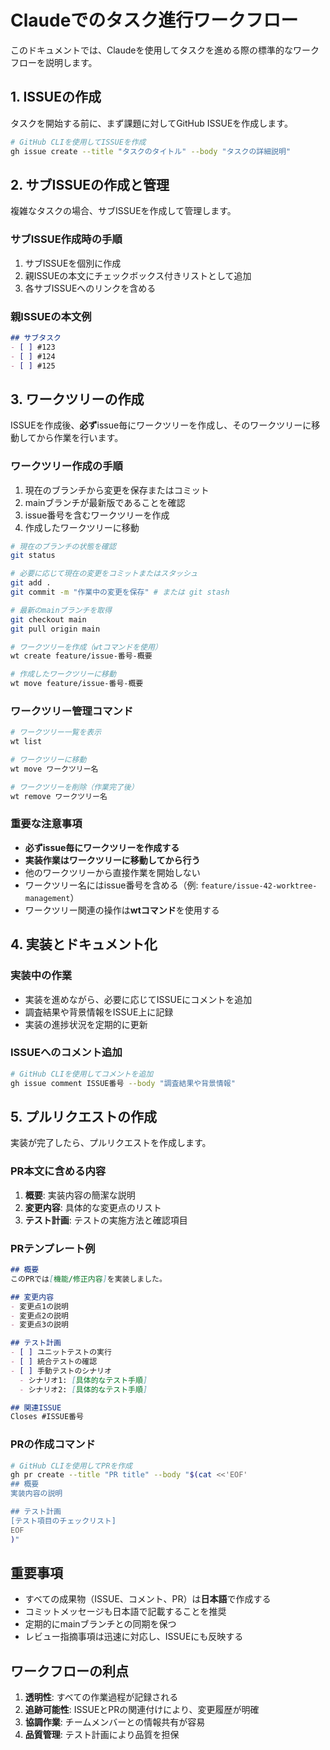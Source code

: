 # Claudeでのタスク進行ワークフロー

このドキュメントでは、Claudeを使用してタスクを進める際の標準的なワークフローを説明します。

## 1. ISSUEの作成

タスクを開始する前に、まず課題に対してGitHub ISSUEを作成します。

```bash
# GitHub CLIを使用してISSUEを作成
gh issue create --title "タスクのタイトル" --body "タスクの詳細説明"
```

## 2. サブISSUEの作成と管理

複雑なタスクの場合、サブISSUEを作成して管理します。

### サブISSUE作成時の手順
1. サブISSUEを個別に作成
2. 親ISSUEの本文にチェックボックス付きリストとして追加
3. 各サブISSUEへのリンクを含める

### 親ISSUEの本文例
```markdown
## サブタスク
- [ ] #123
- [ ] #124
- [ ] #125
```

## 3. ワークツリーの作成

ISSUEを作成後、**必ず**issue毎にワークツリーを作成し、そのワークツリーに移動してから作業を行います。

### ワークツリー作成の手順

1. 現在のブランチから変更を保存またはコミット
2. mainブランチが最新版であることを確認
3. issue番号を含むワークツリーを作成
4. 作成したワークツリーに移動

```bash
# 現在のブランチの状態を確認
git status

# 必要に応じて現在の変更をコミットまたはスタッシュ
git add .
git commit -m "作業中の変更を保存" # または git stash

# 最新のmainブランチを取得
git checkout main
git pull origin main

# ワークツリーを作成（wtコマンドを使用）
wt create feature/issue-番号-概要

# 作成したワークツリーに移動
wt move feature/issue-番号-概要
```

### ワークツリー管理コマンド

```bash
# ワークツリー一覧を表示
wt list

# ワークツリーに移動
wt move ワークツリー名

# ワークツリーを削除（作業完了後）
wt remove ワークツリー名
```

### 重要な注意事項

- **必ずissue毎にワークツリーを作成する**
- **実装作業はワークツリーに移動してから行う**
- 他のワークツリーから直接作業を開始しない
- ワークツリー名にはissue番号を含める（例: `feature/issue-42-worktree-management`）
- ワークツリー関連の操作は**wtコマンド**を使用する

## 4. 実装とドキュメント化

### 実装中の作業
- 実装を進めながら、必要に応じてISSUEにコメントを追加
- 調査結果や背景情報をISSUE上に記録
- 実装の進捗状況を定期的に更新

### ISSUEへのコメント追加
```bash
# GitHub CLIを使用してコメントを追加
gh issue comment ISSUE番号 --body "調査結果や背景情報"
```

## 5. プルリクエストの作成

実装が完了したら、プルリクエストを作成します。

### PR本文に含める内容
1. **概要**: 実装内容の簡潔な説明
2. **変更内容**: 具体的な変更点のリスト
3. **テスト計画**: テストの実施方法と確認項目

### PRテンプレート例
```markdown
## 概要
このPRでは[機能/修正内容]を実装しました。

## 変更内容
- 変更点1の説明
- 変更点2の説明
- 変更点3の説明

## テスト計画
- [ ] ユニットテストの実行
- [ ] 統合テストの確認
- [ ] 手動テストのシナリオ
  - シナリオ1: [具体的なテスト手順]
  - シナリオ2: [具体的なテスト手順]

## 関連ISSUE
Closes #ISSUE番号
```

### PRの作成コマンド
```bash
# GitHub CLIを使用してPRを作成
gh pr create --title "PR title" --body "$(cat <<'EOF'
## 概要
実装内容の説明

## テスト計画
[テスト項目のチェックリスト]
EOF
)"
```

## 重要事項

- すべての成果物（ISSUE、コメント、PR）は**日本語**で作成する
- コミットメッセージも日本語で記載することを推奨
- 定期的にmainブランチとの同期を保つ
- レビュー指摘事項は迅速に対応し、ISSUEにも反映する

## ワークフローの利点

1. **透明性**: すべての作業過程が記録される
2. **追跡可能性**: ISSUEとPRの関連付けにより、変更履歴が明確
3. **協調作業**: チームメンバーとの情報共有が容易
4. **品質管理**: テスト計画により品質を担保